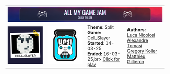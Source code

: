 <table style="table-layout: fixed; width: 100%;">
  <!-- Rangée 1 : Image Banner sur 4 colonnes -->
  <tr>
    <td colspan="4" align="center">
      <img src="images/ban.png" alt="Banner">
    </td>
  </tr>
  <!-- Rangée 2 : 4 cellules de même taille -->
  <tr>
    <!-- 1ère cellule : image/logo.png cliquable, 100x100 -->
    <td style="width: 25%;" align="center">
      <a href="https://github.com/MatthieuGillieron/cell_slayer">
        <img src="images/logo.png" alt="Logo" style="width: 120px; height: 120px;">
      </a>
    </td>
    <!-- 2ème cellule : image/upsi.png cliquable, 100x100 -->
    <td style="width: 25%;" align="center">
      <a href="https://upsijam.ch/">
        <img src="images/upsi.png" alt="Upsi" style="width: 120px; height: 120px;">
      </a>
    </td>
    <!-- 3ème cellule : texte avec les détails du jeu -->
    <td style="width: 25%;" align="left">
      <strong>Theme:</strong> Split<br>
      <strong>Game:</strong> Cell_Slayer<br>
      <strong>Started:</strong> 14-03-25<br>
      <strong>Ended:</strong> 16-03-25,br>
      <a href="https://magillie.itch.io/cell-slayer">Click for play</a>
    </td>
    <!-- 4ème cellule : auteurs avec liens GitHub -->
    <td style="width: 25%;" align="left">
      <strong>Authors:</strong><br>
      <a href="https://github.com/lnicolosi">Luca Nicolosi</a><br>
      <a href="https://github.com/Crealex">Alexandre Tomasi</a><br>
      <a href="https://github.com/Gregos622">Gregory Koller</a><br>
      <a href="https://github.com/MatthieuGillieron">Matthieu Gillieron</a>
    </td>
  </tr>
</table>
